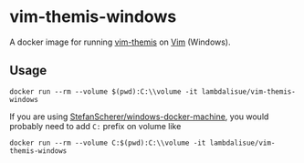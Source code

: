 # vim-themis-windows

A docker image for running [vim-themis][] on [Vim][] (Windows).

## Usage

```
docker run --rm --volume $(pwd):C:\\volume -it lambdalisue/vim-themis-windows
```

If you are using [StefanScherer/windows-docker-machine](https://github.com/StefanScherer/windows-docker-machine), you would probably need to add `C:` prefix on volume like

```
docker run --rm --volume C:$(pwd):C:\\volume -it lambdalisue/vim-themis-windows
```

[vim-themis]: https://github.com/thinca/vim-themis
[Vim]: https://github.com/vim/vim

